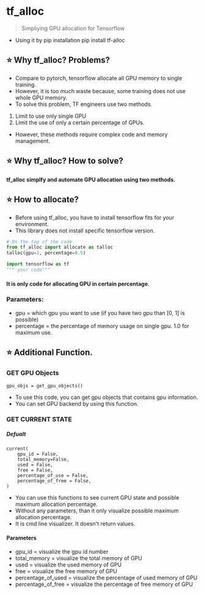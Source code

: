 # tf_alloc
> Simpliying GPU allocation for Tensorflow
* Using it by pip installation
    pip install tf-alloc



## ⭐️ Why tf_alloc? Problems?
* Compare to pytorch, tensorflow allocate all GPU memory to single training.
* However, it is too much waste because, some training does not use whole GPU memory.
* To solve this problem, TF engineers use two methods.

1. Limit to use only single GPU
2. Limit the use of only a certain percentage of GPUs.

* However, these methods require complex code and memory management.

## ⭐️ Why tf_alloc? How to solve?
#### tf_alloc simplfy and automate GPU allocation using two methods.

## ⭐️ How to allocate?
* Before using tf_alloc, you have to install tensorflow fits for your environment.
* This library does not install specific tensorflow version.

```python
# On the top of the code
from tf_alloc import allocate as talloc
talloc(gpu=1, percentage=0.5)

import tensorflow as tf
""" your code"""
```
#### It is only code for allocating GPU in certain percentage.

### Parameters:
* gpu = which gpu you want to use (if you have two gpu than [0, 1] is possible)
* percentage = the percentage of memory usage on single gpu. 1.0 for maximum use.


## ⭐️ Additional Function.
### GET GPU Objects
    gpu_objs = get_gpu_objects()

* To use this code, you can get gpu objects that contains gpu information.
* You can set GPU backend by using this function.

### GET CURRENT STATE
##### Defualt
    current(
        gpu_id = False, 
        total_memory=False, 
        used = False, 
        free = False, 
        percentage_of_use = False,
        percentage_of_free = False,
    )

* You can use this functions to see current GPU state and possible maximum allocation percentage.
* Without any parameters, than it only visualize possible maximum allocation percentage.
* It is cmd line visualizer. It doesn't return values.

#### Parameters
* gpu_id = visualize the gpu id number
* total_memory = visualize the total memory of GPU
* used = visualize the used memory of GPU
* free = visualize the free memory of GPU
* percentage_of_used = visualize the percentage of used memory of GPU
* percentage_of_free = visualize the percentage of free memory of GPU